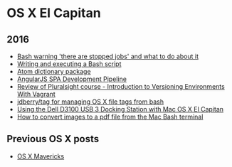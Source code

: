 OS X El Capitan
===============

2016
----
* [Bash warning 'there are stopped jobs' and what to do about it](blog/2016/04/bash-there-are-stopped-jobs-and-what-to-do-about-it.md)
* [Writing and executing a Bash script](blog/2016/04/bash-writing-and-executing-a-script.md)
* [Atom dictionary package](blog/2016/04/atom-dictionary-package.md)
* [AngularJS SPA Development Pipeline](blog/2016/04/spa-development-pipeline.md)
* [Review of Pluralsight course - Introduction to Versioning Environments With Vagrant](pluralsight-introduction-to-versioning-environments-with-vagrant)
* [jdberry/tag for managing OS X file tags from bash](blog/2016/04/jdberry-tag-for-managing-os-x-file-tags-from-bash.md)
* [Using the Dell D3100 USB 3 Docking Station with Mac OS X El Capitan](blog/2016/04/dell-d3100-usb3-docking-station-mac-osx-el-capitan.md)
* [How to convert images to a pdf file from the Mac Bash terminal](blog/2016/02/osx-bash-convert-image-to-pdf.md)

Previous OS X posts
-------------------
* [OS X Mavericks](/blog/categories/osx-10-10.md)
